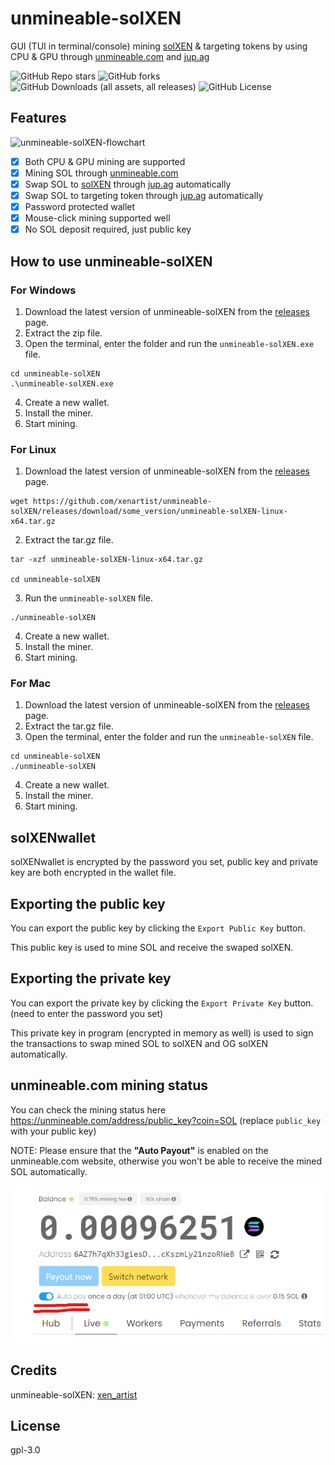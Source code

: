 # unmineable-solXEN

GUI (TUI in terminal/console) mining [solXEN](https://solscan.io/token/6f8deE148nynnSiWshA9vLydEbJGpDeKh5G4PRgjmzG7) & targeting tokens by using CPU & GPU through [unmineable.com](https://unmineable.com/) and [jup.ag](https://jup.ag/)

![GitHub Repo stars](https://img.shields.io/github/stars/xenartist/unmineable-solXEN?style=flat)
 ![GitHub forks](https://img.shields.io/github/forks/xenartist/unmineable-solXEN?style=flat)
 ![GitHub Downloads (all assets, all releases)](https://img.shields.io/github/downloads/xenartist/unmineable-solXEN/total) ![GitHub License](https://img.shields.io/github/license/xenartist/unmineable-solXEN)

## Features

![unmineable-solXEN-flowchart](https://github.com/xenartist/unmineable-solXEN/blob/main/screenshot/unmineable-solXEN-flowchart.png)

- [x] Both CPU & GPU mining are supported
- [x] Mining SOL through [unmineable.com](https://unmineable.com/)
- [x] Swap SOL to [solXEN](https://solscan.io/token/6f8deE148nynnSiWshA9vLydEbJGpDeKh5G4PRgjmzG7) through [jup.ag](https://jup.ag/) automatically
- [x] Swap SOL to targeting token through [jup.ag](https://jup.ag/) automatically
- [x] Password protected wallet
- [x] Mouse-click mining supported well
- [x] No SOL deposit required, just public key

## How to use unmineable-solXEN

### For Windows
1. Download the latest version of unmineable-solXEN from the [releases](https://github.com/xenartist/unmineable-solXEN/releases) page.
2. Extract the zip file.
3. Open the terminal, enter the folder and run the `unmineable-solXEN.exe` file.
```
cd unmineable-solXEN
.\unmineable-solXEN.exe
```
4. Create a new wallet.
5. Install the miner.
6. Start mining.

### For Linux
1. Download the latest version of unmineable-solXEN from the [releases](https://github.com/xenartist/unmineable-solXEN/releases) page.
```
wget https://github.com/xenartist/unmineable-solXEN/releases/download/some_version/unmineable-solXEN-linux-x64.tar.gz
```
2. Extract the tar.gz file.
```
tar -xzf unmineable-solXEN-linux-x64.tar.gz

cd unmineable-solXEN
```
3. Run the `unmineable-solXEN` file.
```
./unmineable-solXEN
```
4. Create a new wallet.
5. Install the miner.
6. Start mining.

### For Mac
1. Download the latest version of unmineable-solXEN from the [releases](https://github.com/xenartist/unmineable-solXEN/releases) page.
2. Extract the tar.gz file.
3. Open the terminal, enter the folder and run the `unmineable-solXEN` file.
```
cd unmineable-solXEN
./unmineable-solXEN
```
4. Create a new wallet.
5. Install the miner.
6. Start mining.

## solXENwallet

solXENwallet is encrypted by the password you set, public key and private key are both encrypted in the wallet file.

## Exporting the public key

You can export the public key by clicking the `Export Public Key` button.

This public key is used to mine SOL and receive the swaped solXEN.

## Exporting the private key

You can export the private key by clicking the `Export Private Key` button. (need to enter the password you set)

This private key in program (encrypted in memory as well) is used to sign the transactions to swap mined SOL to solXEN and OG solXEN automatically.

## unmineable.com mining status

You can check the mining status here https://unmineable.com/address/public_key?coin=SOL (replace `public_key` with your public key)

NOTE: Please ensure that the **"Auto Payout"** is enabled on the unmineable.com website, otherwise you won't be able to receive the mined SOL automatically.

![unmineable-auto-payout](https://github.com/xenartist/unmineable-solXEN/blob/main/screenshot/unmineable-auto-payout.png)

## Credits

unmineable-solXEN: [xen_artist](https://x.com/xen_artist)

## License

gpl-3.0

